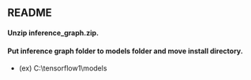 ## README
#### Unzip inference_graph.zip.
#### Put inference graph folder to models folder and move install directory.
  + (ex) C:\tensorflow1\models
